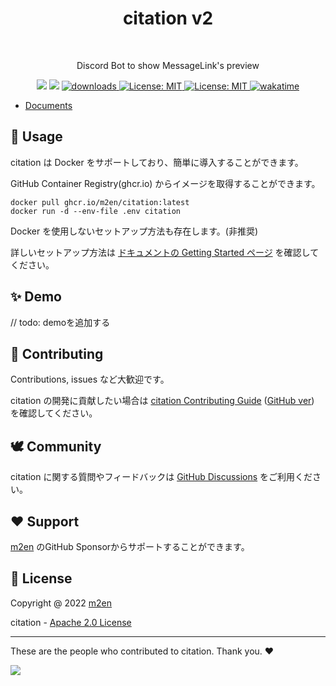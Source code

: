 <h1 align="center"> citation v2 </h1> <br>

<p align="center"> Discord Bot to show MessageLink's preview </p>

<p align="center">
  <img src="https://github.com/m2en/citation/actions/workflows/build.yml/badge.svg" />
  <img src="https://github.com/m2en/citation/actions/workflows/release.yml/badge.svg" />
  <a href="https://github.com/m2en/citation/pkgs/container/citation">
    <img alt="downloads" src="https://img.shields.io/badge/ghcr.io-citation-blue.svg" target="_blank" />
  </a>
  <a href="https://github.com/m2en/citation/blob/main/LICENSE">
    <img alt="License: MIT" src="https://img.shields.io/badge/license-Apache_2.0-green.svg" target="_blank" />
  </a>
  <a href="https://github.com/sponsors/m2en">
    <img alt="License: MIT" src="https://img.shields.io/badge/GitHub_Sponsor-m2en-pink.svg" target="_blank" />
  </a>
  <a href="https://wakatime.com/badge/github/m2en/citation">
    <img alt="wakatime" src="https://wakatime.com/badge/github/m2en/citation.svg" target="_blank" />
  </a>
</p>

- [Documents](https://citation.m2en.dev/)

## 🚀 Usage

citation は Docker をサポートしており、簡単に導入することができます。

GitHub Container Registry(ghcr.io) からイメージを取得することができます。

```shell
docker pull ghcr.io/m2en/citation:latest
docker run -d --env-file .env citation
```

Docker を使用しないセットアップ方法も存在します。(非推奨)

詳しいセットアップ方法は [ドキュメントの Getting Started ページ](https://citation.m2en.dev/resources/getting-started/) を確認してください。

## ✨ Demo

// todo: demoを追加する

## 🙌 Contributing

Contributions, issues など大歓迎です。

citation の開発に貢献したい場合は [citation Contributing Guide](https://citation.m2en.dev/resources/contributing/) ([GitHub ver](https://github.com/m2en/citation/blob/main/.github/CONTRIBUTING.md)) を確認してください。

## 🕊️ Community

citation に関する質問やフィードバックは [GitHub Discussions](https://github.com/m2en/citation/discussions) をご利用ください。

## ❤️ Support

[m2en](https://github.com/sponsors/m2en) のGitHub Sponsorからサポートすることができます。

## 📝 License

Copyright @ 2022 [m2en](https://github.com/m2en)

citation - [Apache 2.0 License](https://github.com/m2en/citation/blob/main/LICENSE)

----

These are the people who contributed to citation. Thank you.  ❤️ 

<a href="https://github.com/m2en/citation/graphs/contributors">
  <img src="https://contrib.rocks/image?repo=m2en/citation" />
</a>
